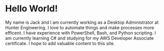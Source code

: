 # Hello World!

My name is Jack and I am currently working as a Desktop Administrator at Hunter Engineering. I love to automate things and make processes more efficent. I have experience with PowerShell, Bash, and Python scripting. I am currently learning C# and studying for my AWS Developer Associate certificate. I hope to add valuable content to this site.    

